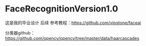 # FaceRecognitionVersion1.0
这是我的毕业设计
后续
参考教程：https://github.com/vipstone/faceai

分类器github：https://github.com/opencv/opencv/tree/master/data/haarcascades
